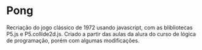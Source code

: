 # Pong
 Recriação do jogo clássico de 1972 usando javascript, com as blibliotecas P5.js e P5.collide2d.js.
 Criado a partir das aulas da alura do curso de lógica de programação, porém com algumas modificações.
